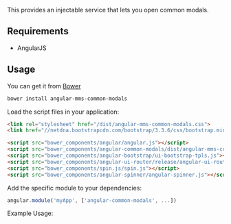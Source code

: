 
This provides an injectable service that lets you open common modals.

## Requirements

- AngularJS

## Usage


You can get it from [Bower](http://bower.io/)

```sh
bower install angular-mms-common-modals
```

Load the script files in your application:
```html
<link rel="stylesheet" href="/dist/angular-mms-common-modals.css">
<link href="//netdna.bootstrapcdn.com/bootstrap/3.3.6/css/bootstrap.min.css" rel="stylesheet">

````

```html
<script src="bower_components/angular/angular.js"></script>
<script src="bower_components/angular-common-modals/dist/angular-mms-common-modals.min.js"></script>
<script src="bower_components/angular-bootstrap/ui-bootstrap-tpls.js"></script>
<script src="bower_components/angular-ui-router/release/angular-ui-router.js"></script>
<script src="bower_components/spin.js/spin.js"></script>
<script src="bower_components/angular-spinner/angular-spinner.js"></script>
```

Add the specific module to your dependencies:

```javascript
angular.module('myApp', ['angular-common-modals', ...])
```

Example Usage:
```

```